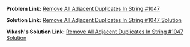 **Problem Link:** [Remove All Adjacent Duplicates In String #1047](https://leetcode.com/problems/remove-all-adjacent-duplicates-in-string/)

**Solution Link:** [Remove All Adjacent Duplicates In String #1047 Solution](https://github.com/thepranaygupta/Data-Structures-and-Algorithms/blob/main/2.%20Stack/LeetCode%20Qs/02.%20Remove%20All%20Adjacent%20Duplicates%20In%20String%20%231047/Remove%20All%20Adjacent%20Duplicates%20In%20String.java)

**Vikash's Solution Link:** [Remove All Adjacent Duplicates In String #1047 Solution](https://github.com/heyimvikash/DataStructures-And-Algorithms/blob/main/02.%20Stack/LeetCode%20Qs/02.%20Remove%20All%20Adjacent%20Duplicates%20In%20String%20%231047/Solution_self.java)